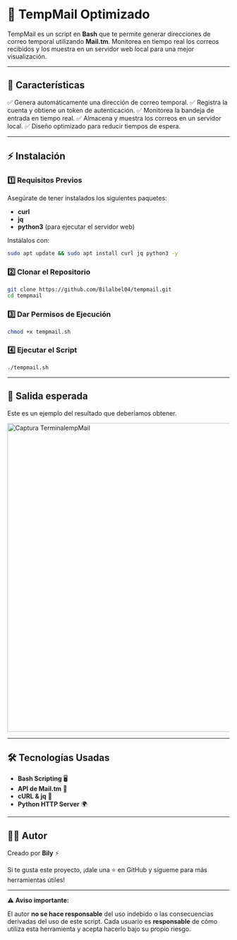 # 🚀 TempMail Optimizado

TempMail es un script en **Bash** que te permite generar direcciones de correo temporal utilizando **Mail.tm**. Monitorea en tiempo real los correos recibidos y los muestra en un servidor web local para una mejor visualización.

---

## 📌 Características

✅ Genera automáticamente una dirección de correo temporal.
✅ Registra la cuenta y obtiene un token de autenticación.
✅ Monitorea la bandeja de entrada en tiempo real.
✅ Almacena y muestra los correos en un servidor local.
✅ Diseño optimizado para reducir tiempos de espera.

---

## ⚡ Instalación

### 1️⃣ Requisitos Previos
Asegúrate de tener instalados los siguientes paquetes:

- **curl**
- **jq**
- **python3** (para ejecutar el servidor web)

Instálalos con:
```bash
sudo apt update && sudo apt install curl jq python3 -y
```

### 2️⃣ Clonar el Repositorio
```bash
git clone https://github.com/Bilalbel04/tempmail.git
cd tempmail
```

### 3️⃣ Dar Permisos de Ejecución
```bash
chmod +x tempmail.sh
```

### 4️⃣ Ejecutar el Script
```bash
./tempmail.sh
```

---

## 🎯 Salida esperada
Este es un ejemplo del resultado que deberíamos obtener.

<img src="https://i.imgur.com/2znbsPU.png" alt="Captura TerminalempMail" width="700">

---

## 🛠 Tecnologías Usadas
- **Bash Scripting** 🖥️
- **API de Mail.tm** 📩
- **cURL & jq** 📡
- **Python HTTP Server** 🌍

---

## 🏴‍☠️ Autor
Creado por **Bily** ⚡

Si te gusta este proyecto, ¡dale una ⭐ en GitHub y sígueme para más herramientas útiles!

---

⚠️ **Aviso importante:**  

El autor **no se hace responsable** del uso indebido o las consecuencias derivadas del uso de este script. Cada usuario es **responsable** de cómo utiliza esta herramienta y acepta hacerlo bajo su propio riesgo.
